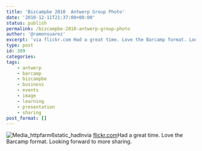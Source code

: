 ```yaml
---
title: 'Bizcampbe 2010  Antwerp Group Photo'
date: '2010-12-11T21:37:00+00:00'
status: publish
permalink: /bizcampbe-2010-antwerp-group-photo
author: '@ramonsuarez'
excerpt: 'via flickr.com Had a great time. Love the Barcamp format. Looking forward to more sharing.'
type: post
id: 309
categories:
tags:
    - antwerp
    - barcamp
    - bizcampbe
    - business
    - events
    - image
    - learning
    - presentation
    - sharing
post_format: []
---
```

![Media_httpfarm6static_hadln](/uploads/2010/12/media_httpfarm6static_hadln-scaled500.jpg?w=300)via [flickr.com](http://www.flickr.com/photos/tenderfeelings/5251571461/sizes/l/in/set-72157625451158825/)Had a great time. Love the Barcamp format. Looking forward to more sharing.

